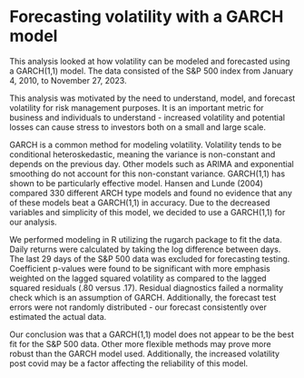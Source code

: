 # Forecasting volatility with a GARCH model

This analysis looked at how volatility can be modeled and forecasted using a GARCH(1,1) model. The data consisted of the S&P 500 index from January 4, 2010, to November 27, 2023.

This analysis was motivated by the need to understand, model, and forecast volatility for risk management purposes. It is an important metric for business and individuals to understand - increased volatility and potential losses can cause stress to investors both on a small and large scale.

GARCH is a common method for modeling volatility. Volatility tends to be conditional heteroskedastic, meaning the variance is non-constant and depends on the previous day. Other models such as ARIMA and exponential smoothing do not account for this non-constant variance. GARCH(1,1) has shown to be particularly effective model. Hansen and Lunde (2004) compared 330 different ARCH type models and found no evidence that any of these models beat a GARCH(1,1) in accuracy. Due to the decreased variables and simplicity of this model, we decided to use a GARCH(1,1) for our analysis.

We performed modeling in R utilizing the rugarch package to fit the data. Daily returns were calculated by taking the log difference between days. The last 29 days of the S&P 500 data was excluded for forecasting testing. Coefficient p-values were found to be significant with more emphasis weighted on the lagged squared volatility as compared to the lagged squared residuals (.80 versus .17). Residual diagnostics failed a normality check which is an assumption of GARCH. Additionally, the forecast test errors were not randomly distributed - our forecast consistently over estimated the actual data. 

Our conclusion was that a GARCH(1,1) model does not appear to be the best fit for the S&P 500 data. Other more flexible methods may prove more robust than the GARCH model used. Additionally, the increased volatility post covid may be a factor affecting the reliability of this model.